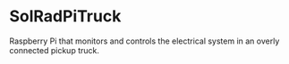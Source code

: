 # SolRadPiTruck
Raspberry Pi that monitors and controls the electrical system in an overly connected pickup truck.
